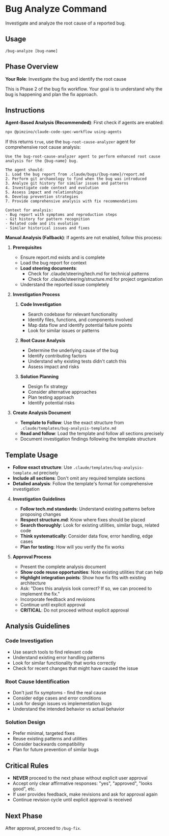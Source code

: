 # Bug Analyze Command

Investigate and analyze the root cause of a reported bug.

## Usage
```
/bug-analyze [bug-name]
```

## Phase Overview
**Your Role**: Investigate the bug and identify the root cause

This is Phase 2 of the bug fix workflow. Your goal is to understand why the bug is happening and plan the fix approach.

## Instructions

**Agent-Based Analysis (Recommended)**: First check if agents are enabled:

```bash
npx @pimzino/claude-code-spec-workflow using-agents
```

If this returns `true`, use the `bug-root-cause-analyzer` agent for comprehensive root cause analysis:

```
Use the bug-root-cause-analyzer agent to perform enhanced root cause analysis for the {bug-name} bug.

The agent should:
1. Load the bug report from .claude/bugs/{bug-name}/report.md
2. Perform git archaeology to find when the bug was introduced
3. Analyze git history for similar issues and patterns
4. Investigate code context and evolution
5. Assess impact and relationships
6. Develop prevention strategies
7. Provide comprehensive analysis with fix recommendations

Context for analysis:
- Bug report with symptoms and reproduction steps
- Git history for pattern recognition
- Related code and its evolution
- Similar historical issues and fixes
```

**Manual Analysis (Fallback)**: If agents are not enabled, follow this process:

1. **Prerequisites**
   - Ensure report.md exists and is complete
   - Load the bug report for context
   - **Load steering documents**: 
     - Check for .claude/steering/tech.md for technical patterns
     - Check for .claude/steering/structure.md for project organization
   - Understand the reported issue completely

2. **Investigation Process**
   1. **Code Investigation**
      - Search codebase for relevant functionality
      - Identify files, functions, and components involved
      - Map data flow and identify potential failure points
      - Look for similar issues or patterns

   2. **Root Cause Analysis**
      - Determine the underlying cause of the bug
      - Identify contributing factors
      - Understand why existing tests didn't catch this
      - Assess impact and risks

   3. **Solution Planning**
      - Design fix strategy
      - Consider alternative approaches
      - Plan testing approach
      - Identify potential risks

3. **Create Analysis Document**
   - **Template to Follow**: Use the exact structure from `.claude/templates/bug-analysis-template.md`
   - **Read and follow**: Load the template and follow all sections precisely
   - Document investigation findings following the template structure

## Template Usage
- **Follow exact structure**: Use `.claude/templates/bug-analysis-template.md` precisely
- **Include all sections**: Don't omit any required template sections
- **Detailed analysis**: Follow the template's format for comprehensive investigation

4. **Investigation Guidelines**
   - **Follow tech.md standards**: Understand existing patterns before proposing changes
   - **Respect structure.md**: Know where fixes should be placed
   - **Search thoroughly**: Look for existing utilities, similar bugs, related code
   - **Think systematically**: Consider data flow, error handling, edge cases
   - **Plan for testing**: How will you verify the fix works

5. **Approval Process**
   - Present the complete analysis document
   - **Show code reuse opportunities**: Note existing utilities that can help
   - **Highlight integration points**: Show how fix fits with existing architecture
   - Ask: "Does this analysis look correct? If so, we can proceed to implement the fix."
   - Incorporate feedback and revisions
   - Continue until explicit approval
   - **CRITICAL**: Do not proceed without explicit approval

## Analysis Guidelines

### Code Investigation
- Use search tools to find relevant code
- Understand existing error handling patterns
- Look for similar functionality that works correctly
- Check for recent changes that might have caused the issue

### Root Cause Identification
- Don't just fix symptoms - find the real cause
- Consider edge cases and error conditions
- Look for design issues vs implementation bugs
- Understand the intended behavior vs actual behavior

### Solution Design
- Prefer minimal, targeted fixes
- Reuse existing patterns and utilities
- Consider backwards compatibility
- Plan for future prevention of similar bugs

## Critical Rules
- **NEVER** proceed to the next phase without explicit user approval
- Accept only clear affirmative responses: "yes", "approved", "looks good", etc.
- If user provides feedback, make revisions and ask for approval again
- Continue revision cycle until explicit approval is received

## Next Phase
After approval, proceed to `/bug-fix`.